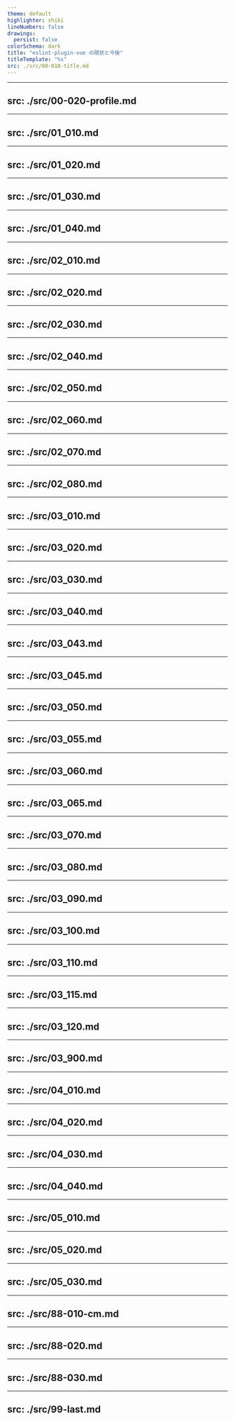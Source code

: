 ```yaml
---
theme: default
highlighter: shiki
lineNumbers: false
drawings:
  persist: false
colorSchema: dark
title: "eslint-plugin-vue の現状と今後"
titleTemplate: "%s"
src: ./src/00-010-title.md
---
```


<!-- prettier-ignore-start -->

---
src: ./src/00-020-profile.md
---

---
src: ./src/01_010.md
---

---
src: ./src/01_020.md
---

---
src: ./src/01_030.md
---

---
src: ./src/01_040.md
---

---
src: ./src/02_010.md
---

---
src: ./src/02_020.md
---

---
src: ./src/02_030.md
---

---
src: ./src/02_040.md
---

---
src: ./src/02_050.md
---

---
src: ./src/02_060.md
---

---
src: ./src/02_070.md
---

---
src: ./src/02_080.md
---

---
src: ./src/03_010.md
---

---
src: ./src/03_020.md
---

---
src: ./src/03_030.md
---

---
src: ./src/03_040.md
---

---
src: ./src/03_043.md
---

---
src: ./src/03_045.md
---

---
src: ./src/03_050.md
---

---
src: ./src/03_055.md
---

---
src: ./src/03_060.md
---

---
src: ./src/03_065.md
---

---
src: ./src/03_070.md
---

---
src: ./src/03_080.md
---

---
src: ./src/03_090.md
---

---
src: ./src/03_100.md
---

---
src: ./src/03_110.md
---

---
src: ./src/03_115.md
---

---
src: ./src/03_120.md
---

---
src: ./src/03_900.md
---

---
src: ./src/04_010.md
---

---
src: ./src/04_020.md
---

---
src: ./src/04_030.md
---

---
src: ./src/04_040.md
---

---
src: ./src/05_010.md
---

---
src: ./src/05_020.md
---

---
src: ./src/05_030.md
---

---
src: ./src/88-010-cm.md
---

---
src: ./src/88-020.md
---

---
src: ./src/88-030.md
---

---
src: ./src/99-last.md
---

<!-- prettier-ignore-end -->
